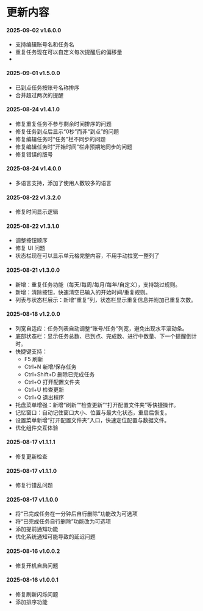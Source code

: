 # 更新内容
#### 2025-09-02 v1.6.0.0
- 支持编辑账号名和任务名
- 重复任务现在可以自定义每次提醒后的偏移量
- 

#### 2025-09-01 v1.5.0.0

- 已到点任务按账号名称排序
- 合并超过两次的提醒

#### 2025-08-24 v1.4.1.0

- 修复重复任务不参与剩余时间排序的问题
- 修复任务到点后显示“0秒”而非“到点”的问题
- 修复编辑任务时“任务”栏不同步的问题
- 修复编辑任务时“开始时间”栏非预期地同步的问题
- 修复错误的版号

#### 2025-08-24 v1.4.0.0

- 多语言支持，添加了使用人数较多的语言

#### 2025-08-22 v1.3.2.0

- 修复时间显示逻辑

#### 2025-08-22 v1.3.1.0

- 调整按钮顺序
- 修复 UI 问题
- 状态栏现在可以显示单元格完整内容，不用手动拉宽一整列了

#### 2025-08-21 v1.3.0.0

- 新增：重复任务功能（每天/每周/每月/每年/自定义），支持跳过规则。
- 新增：清除按钮，快速清空已输入的开始时间/重复规则。
- 列表与状态栏展示：新增“重复”列，状态栏显示重复信息并附加已重复次数。

#### 2025-08-18 v1.2.0.0

- 列宽自适应：任务列表自动调整“账号/任务”列宽，避免出现水平滚动条。
- 底部状态栏：显示任务总数、已到点、完成数、进行中数量、下一个提醒倒计时。
- 快捷键支持：
    - F5 刷新
    - Ctrl+N 新增/保存任务
    - Ctrl+Shift+D 删除已完成任务
    - Ctrl+O 打开配置文件夹
    - Ctrl+U 检查更新
    - Ctrl+Q 退出程序
- 托盘菜单增强：新增“刷新”“检查更新”“打开配置文件夹”等快捷操作。
- 记忆窗口：自动记住窗口大小、位置与最大化状态，重启后恢复。
- 设置菜单新增“打开配置文件夹”入口，快速定位配置与数据文件。
- 优化组件交互体验

#### 2025-08-17 v1.1.1.1

- 修复更新检查

#### 2025-08-17 v1.1.1.0

- 修复行错乱问题

#### 2025-08-17 v1.1.0.0

- 将“已完成任务在一分钟后自行删除”功能改为可选项
- 将“已完成任务自行删除”功能改为可选项
- 添加提前通知功能
- 优化系统通知可能导致的延迟问题

#### 2025-08-16 v1.0.0.2

- 修复开机自启问题

#### 2025-08-16 v1.0.0.1

- 修复刷新闪烁问题
- 添加排序功能